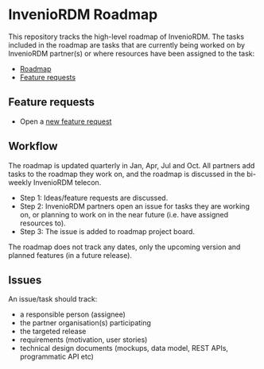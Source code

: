 # InvenioRDM Roadmap

This repository tracks the high-level roadmap of InvenioRDM. The tasks included in the roadmap are tasks that are currently being worked on by InvenioRDM partner(s) or where resources have been assigned to the task:

- [Roadmap](https://github.com/orgs/inveniosoftware/projects/80)
- [Feature requests](https://github.com/inveniosoftware/product-rdm/discussions/categories/ideas)

## Feature requests

- Open a [new feature request](https://github.com/inveniosoftware/product-rdm/discussions/new?category=ideas)

## Workflow

The roadmap is updated quarterly in Jan, Apr, Jul and Oct. All partners add tasks to the roadmap they work on, and the roadmap is discussed in the bi-weekly InvenioRDM telecon.

- Step 1: Ideas/feature requests are discussed.
- Step 2: InvenioRDM partners open an issue for tasks they are working on, or planning to work on in the near future (i.e. have assigned resources to).
- Step 3: The issue is added to roadmap project board.

The roadmap does not track any dates, only the upcoming version and planned features (in a future release). 

## Issues

An issue/task should track:

- a responsible person (assignee)
- the partner organisation(s) participating
- the targeted release
- requirements (motivation, user stories)
- technical design documents (mockups, data model, REST APIs, programmatic API etc)
